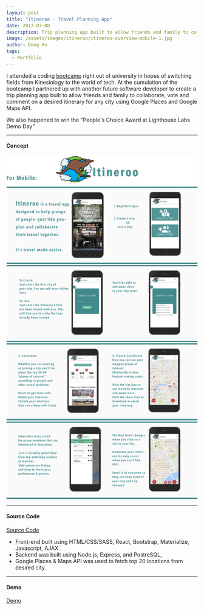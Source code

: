 ```yaml
---
layout: post
title: "Itineroo - Travel Planning App"
date: 2017-07-08
description: Trip planning app built to allow friends and family to collaborate, vote and comment on a desired itinerary
image: /assets/images/itineroo/itineroo-overview-mobile-1.jpg
author: Dong Hu
tags:
  - Portfolio
---
```

I attended a coding [bootcamp](https://www.lighthouselabs.ca/) right out of university in hopes of switching fields from Kinesiology to the world of tech. At the cumulation of the bootcamp I partnered up with another future software developer to create a trip planning app built to allow friends and family to collaborate, vote and comment on a desired itinerary for any city using Google Places and Google Maps API.

We also happened to win the "People's Choice Award at Lighthouse Labs Demo Day"

<hr />

#### Concept

![Itineroo](/assets/images/itineroo/itineroo-overview-mobile-1.jpg)
![Itineroo](/assets/images/itineroo/itineroo-overview-mobile-2.jpg)
![Itineroo](/assets/images/itineroo/itineroo-overview-mobile-3.jpg)
![Itineroo](/assets/images/itineroo/itineroo-overview-mobile-4.jpg)

<hr />

#### Source Code

[Source Code](https://github.com/chaodonghu/Itinerro-React-Travel-App)
* Front-end built using HTML/CSS/SASS, React, Bootstrap, Materialize, Javascript, AJAX
* Backend was built using Node.js, Express, and PostreSQL,
* Google Places & Maps API was used to fetch top 20 locations from desired city.

<hr />

#### Demo
[Demo](http://itineroo.herokuapp.com/)
